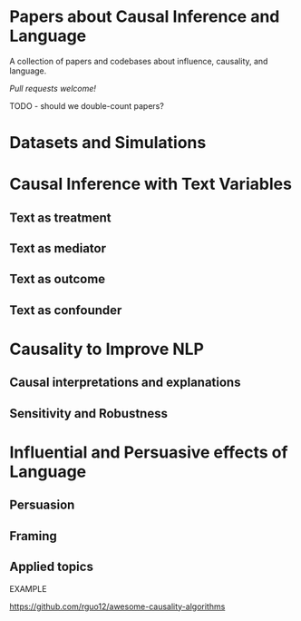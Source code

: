 # Papers about Causal Inference and Language

A collection of papers and codebases about influence, causality, and language. 

_Pull requests welcome!_

TODO - should we double-count papers? 


# Datasets and Simulations

# Causal  Inference  with Text Variables

## Text as treatment

## Text as mediator

## Text as outcome

## Text as confounder


# Causality to Improve NLP

## Causal interpretations and explanations 

## Sensitivity and Robustness


# Influential and Persuasive effects of Language

## Persuasion 

## Framing 

## Applied topics





EXAMPLE

https://github.com/rguo12/awesome-causality-algorithms
